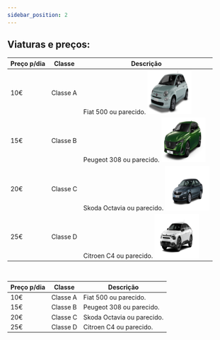 ```yaml
---
sidebar_position: 2
---
```

## Viaturas e preços:

| Preço p/dia | Classe | Descrição | 
| ----------- | ------ | --------- | 
| 10€         | Classe A | Fiat 500 ou parecido. <img src="img/fiat.png" alt="FIAT" width="100"/> | 
| 15€         | Classe B | Peugeot 308 ou parecido. <img src="img/peugeot.png" alt="PEUGEOT" width="100"/> | 
| 20€         | Classe C | Skoda Octavia ou parecido. <img src="img/skoda.png" alt="SKODA" width="100"/> | 
| 25€         | Classe D | Citroen C4 ou parecido. <img src="img/citroen.png" alt="CITROEN" width="100"/> | 

<br />

| Preço p/dia | Classe | Descrição | 
| ----------- | ------ | --------- | 
| 10€         | Classe A | Fiat 500 ou parecido. | <img src="img/fiat.png" alt="FIAT" width="100"/> | 
| 15€         | Classe B | Peugeot 308 ou parecido. | <img src="img/peugeot.png" alt="PEUGEOT" width="100"/> | 
| 20€         | Classe C | Skoda Octavia ou parecido. |<img src="img/skoda.png" alt="SKODA" width="100"/> | 
| 25€         | Classe D | Citroen C4 ou parecido. | <img src="img/citroen.png" alt="CITROEN" width="100"/> | 
